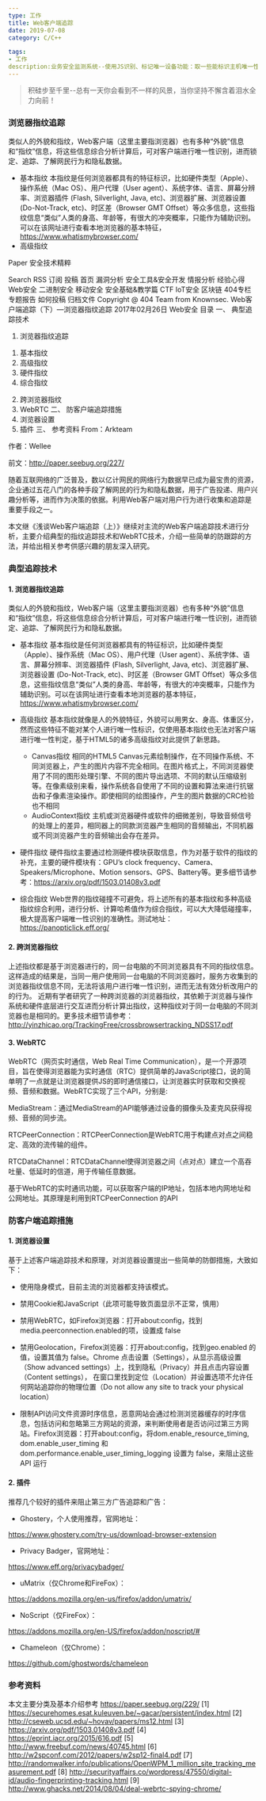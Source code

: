 ```yaml
---
type: 工作
title: Web客户端追踪
date: 2019-07-08
category: C/C++

tags:
- 工作
description:业务安全监测系统--使用JS识别、标记唯一设备功能：取一些能标识主机唯一性的硬件信息。
---
```

>积硅步至千里--总有一天你会看到不一样的风景，当你坚持不懈含着泪水全力向前！

### 浏览器指纹追踪
类似人的外貌和指纹，Web客户端（这里主要指浏览器）也有多种“外貌”信息和“指纹”信息，将这些信息综合分析计算后，可对客户端进行唯一性识别，进而锁定、追踪、了解网民行为和隐私数据。
 * 基本指纹
本指纹是任何浏览器都具有的特征标识，比如硬件类型（Apple）、操作系统（Mac OS）、用户代理（User agent）、系统字体、语言、屏幕分辨率、浏览器插件 (Flash, Silverlight, Java, etc)、浏览器扩展、浏览器设置 (Do-Not-Track, etc)、时区差（Browser GMT Offset）等众多信息，这些指纹信息“类似”人类的身高、年龄等，有很大的冲突概率，只能作为辅助识别。可以在该网址进行查看本地浏览器的基本特征，https://www.whatismybrowser.com/
 * 高级指纹
 
Paper
安全技术精粹
 
Search
RSS 订阅
投稿
首页
漏洞分析
安全工具&安全开发
情报分析
经验心得
Web安全
二进制安全
移动安全
安全基础&教学篇
CTF
IoT安全
区块链
404专栏
专题报告
如何投稿
归档文件
Copyright @ 404 Team from Knownsec.
Web客户端追踪（下）—浏览器指纹追踪
 2017年02月26日 
 Web安全
目录
一、 典型追踪技术
1. 浏览器指纹追踪
1) 基本指纹
2) 高级指纹
3) 硬件指纹
4) 综合指纹
2. 跨浏览器指纹
3. WebRTC
二、 防客户端追踪措施
1. 浏览器设置
2. 插件
三、 参考资料
From：Arkteam

作者：Wellee

前文：http://paper.seebug.org/227/

随着互联网络的广泛普及，数以亿计网民的网络行为数据早已成为最宝贵的资源，企业通过五花八门的各种手段了解网民的行为和隐私数据，用于广告投递、用户兴趣分析等，进而作为决策的依据。利用Web客户端对用户行为进行收集和追踪是重要手段之一。

本文继《浅谈Web客户端追踪（上）》继续对主流的Web客户端追踪技术进行分析，主要介绍典型的指纹追踪技术和WebRTC技术，介绍一些简单的防跟踪的方法，并给出相关参考供感兴趣的朋友深入研究。

### 典型追踪技术
#### 1. 浏览器指纹追踪
类似人的外貌和指纹，Web客户端（这里主要指浏览器）也有多种“外貌”信息和“指纹”信息，将这些信息综合分析计算后，可对客户端进行唯一性识别，进而锁定、追踪、了解网民行为和隐私数据。

* 基本指纹
基本指纹是任何浏览器都具有的特征标识，比如硬件类型（Apple）、操作系统（Mac OS）、用户代理（User agent）、系统字体、语言、屏幕分辨率、浏览器插件 (Flash, Silverlight, Java, etc)、浏览器扩展、浏览器设置 (Do-Not-Track, etc)、时区差（Browser GMT Offset）等众多信息，这些指纹信息“类似”人类的身高、年龄等，有很大的冲突概率，只能作为辅助识别。可以在该网址进行查看本地浏览器的基本特征，https://www.whatismybrowser.com/


* 高级指纹
基本指纹就像是人的外貌特征，外貌可以用男女、身高、体重区分，然而这些特征不能对某个人进行唯一性标识，仅使用基本指纹也无法对客户端进行唯一性判定，基于HTML5的诸多高级指纹对此提供了新思路。
    * Canvas指纹
相同的HTML5 Canvas元素绘制操作，在不同操作系统、不同浏览器上，产生的图片内容不完全相同。在图片格式上，不同浏览器使用了不同的图形处理引擎、不同的图片导出选项、不同的默认压缩级别等。在像素级别来看，操作系统各自使用了不同的设置和算法来进行抗锯齿和子像素渲染操作。即使相同的绘图操作，产生的图片数据的CRC检验也不相同
    * AudioContext指纹
    主机或浏览器硬件或软件的细微差别，导致音频信号的处理上的差异，相同器上的同款浏览器产生相同的音频输出，不同机器或不同浏览器产生的音频输出会存在差异。
 * 硬件指纹
 硬件指纹主要通过检测硬件模块获取信息，作为对基于软件的指纹的补充，主要的硬件模块有：GPU’s clock frequency、Camera、Speakers/Microphone、Motion sensors、GPS、Battery等。更多细节请参考：https://arxiv.org/pdf/1503.01408v3.pdf
 * 综合指纹
 Web世界的指纹碰撞不可避免，将上述所有的基本指纹和多种高级指纹综合利用，进行分析、计算哈希值作为综合指纹，可以大大降低碰撞率，极大提高客户端唯一性识别的准确性。测试地址：https://panopticlick.eff.org/

#### 2. 跨浏览器指纹
上述指纹都是基于浏览器进行的，同一台电脑的不同浏览器具有不同的指纹信息。这样造成的结果是，当同一用户使用同一台电脑的不同浏览器时，服务方收集到的浏览器指纹信息不同，无法将该用户进行唯一性识别，进而无法有效分析改用户的的行为。
近期有学者研究了一种跨浏览器的浏览器指纹，其依赖于浏览器与操作系统和硬件底层进行交互进而分析计算出指纹，这种指纹对于同一台电脑的不同浏览器也是相同的。更多技术细节请参考：
http://yinzhicao.org/TrackingFree/crossbrowsertracking_NDSS17.pdf

#### 3. WebRTC
WebRTC（网页实时通信，Web Real Time Communication），是一个开源项目，旨在使得浏览器能为实时通信（RTC）提供简单的JavaScript接口，说的简单明了一点就是让浏览器提供JS的即时通信接口，让浏览器实时获取和交换视频、音频和数据。WebRTC实现了三个API，分别是:

MediaStream：通过MediaStream的API能够通过设备的摄像头及麦克风获得视频、音频的同步流。

RTCPeerConnection：RTCPeerConnection是WebRTC用于构建点对点之间稳定、高效的流传输的组件。

RTCDataChannel：RTCDataChannel使得浏览器之间（点对点）建立一个高吞吐量、低延时的信道，用于传输任意数据。

基于WebRTC的实时通讯功能，可以获取客户端的IP地址，包括本地内网地址和公网地址。其原理是利用到RTCPeerConnection 的API

###  防客户端追踪措施

#### 1. 浏览器设置
基于上述客户端追踪技术和原理，对浏览器设置提出一些简单的防御措施，大致如下：

* 使用隐身模式，目前主流的浏览器都支持该模式。

* 禁用Cookie和JavaScript（此项可能导致页面显示不正常，慎用）

* 禁用WebRTC，如Firefox浏览器：打开about:config，找到media.peerconnection.enabled的项，设置成 false

* 禁用Geolocation，Firefox浏览器：打开about:config，找到geo.enabled 的值，设置其值为 false。Chrome 点击设置（Settings），从显示高级设置（Show advanced settings）上，找到隐私（Privacy）并且点击内容设置（Content settings）， 在窗口里找到定位（Location）并设置选项不允许任何网站追踪你的物理位置（Do not allow any site to track your physical location）

* 限制API访问文件资源时序信息，恶意网站会通过检测浏览器缓存的时序信息，包括访问和忽略第三方网站的资源，来判断使用者是否访问过第三方网站。Firefox浏览器：打开about:config，将dom.enable_resource_timing, dom.enable_user_timing 和dom.performance.enable_user_timing_logging 设置为 false，来阻止这些 API 运行

#### 2. 插件
推荐几个较好的插件来阻止第三方广告追踪和广告：

* Ghostery，个人使用推荐，官网地址：

https://www.ghostery.com/try-us/download-browser-extension

* Privacy Badger，官网地址：

https://www.eff.org/privacybadger/

* uMatrix（仅Chrome和FireFox）：

https://addons.mozilla.org/en-us/firefox/addon/umatrix/

* NoScript（仅FireFox）：

https://addons.mozilla.org/en-US/firefox/addon/noscript/#

* Chameleon（仅Chrome）：

https://github.com/ghostwords/chameleon

###  参考资料
本文主要分类及基本介绍参考 https://paper.seebug.org/229/
[1] https://securehomes.esat.kuleuven.be/~gacar/persistent/index.html
[2] http://cseweb.ucsd.edu/~hovav/papers/ms12.html
[3] https://arxiv.org/pdf/1503.01408v3.pdf
[4] https://eprint.iacr.org/2015/616.pdf
[5] http://www.freebuf.com/news/40745.html
[6] http://w2spconf.com/2012/papers/w2sp12-final4.pdf
[7] http://randomwalker.info/publications/OpenWPM_1_million_site_tracking_measurement.pdf
[8] http://securityaffairs.co/wordpress/47550/digital-id/audio-fingerprinting-tracking.html
[9] http://www.ghacks.net/2014/08/04/deal-webrtc-spying-chrome/